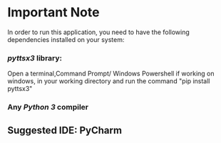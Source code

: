 # Important Note

In order to run this application, you need to have the following dependencies installed on your system:

### *pyttsx3* library:
  Open a terminal,Command Prompt/ Windows Powershell if working on windows, in your working directory and run the command "pip install pyttsx3"

### Any *Python 3* compiler 

## Suggested IDE: PyCharm
